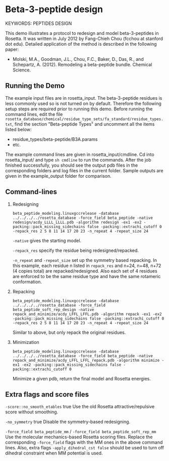 Beta-3-peptide design
=====================

KEYWORDS: PEPTIDES DESIGN

This demo illustrates a protocol to redesign and model beta-3-peptides in Rosetta.
It was written in July 2012 by Fang-Chieh Chou (fcchou at stanford dot edu).
Detailed application of the method is described in the following paper:

* Molski, M.A., Goodman, J.L., Chou, F.C., Baker, D., Das, R., and Schepartz, A. (2012). Remodeling a beta-peptide bundle. Chemical Science.

Running the Demo
----------------

The example input files are in rosetta_input.
The beta-3-peptide residues is less commonly used so is not turned on by default. Therefore the following setup steps are required prior to running this demo.
Before running the command lines, edit the file `rosetta_database/chemical/residue_type_sets/fa_standard/residue_types.txt`, find the section "Beta-peptide Types" and uncomment all the items listed below:

* residue_types/beta-peptide/B3A.params
* etc.

The example command lines are given in rosetta_input/cmdline.
Cd into rosetta_input/ and type `sh cmdline` to run the commands.
After the job finished successfully, you should see the output pdb files in the corresponding folders and log files in the current folder.
Sample outputs are given in the example_output folder for comparison.

Command-lines
-------------

1. Redesigning
   ```
   beta_peptide_modeling.linuxgccrelease -database  ../../../../rosetta_database -force_field beta_peptide -native redesign/acdy_LLLL_LLLL.pdb -algorithm redesign -ex1 -ex2 -packing::pack_missing_sidechains false -packing::extrachi_cutoff 0 -repack_res 2 5 8 11 14 17 20 23 -n_repeat 4 -repeat_size 24
   ```

   `-native` gives the starting model.

   `-repack_res` specify the residue being redesigned/repacked.

   `-n_repeat` and `-repeat_size` set up the symmetry based repacking. In this example, each residue n listed in `repack_res` and n+24, n+48, n+72 (4 copies total) are repacked/redesigned. Also each set of 4 residues are enforced to be the same residue type and have the same rotameric conformation.

2. Repacking
   ```
   beta_peptide_modeling.linuxgccrelease -database ../../../../rosetta_database -force_field beta_peptide_soft_rep_design -native repack_and_minimize/acdy_LFFL_LFFL.pdb -algorithm repack -ex1 -ex2 -packing::pack_missing_sidechains false -packing::extrachi_cutoff 0 -repack_res 2 5 8 11 14 17 20 23 -n_repeat 4 -repeat_size 24
   ```
   Similar to above, but only repack the original residues.

3. Minimization
   ```
   beta_peptide_modeling.linuxgccrelease -database  ../../../../rosetta_database -force_field beta_peptide -native repack_and_minimize/acdy_LFFL_LFFL_repack.pdb -algorithm minimize -ex1 -ex2 -packing::pack_missing_sidechains false -packing::extrachi_cutoff 0 
   ```
   Minimize a given pdb, return the final model and Rosetta energies.

Extra flags and score files
---------------------------

`-score::no_smooth_etables` true Use the old Rosetta attractive/repulsive score without smoothing.

`-no_symmetry` true Disable the symmetry-based redesigning.

`-force_field beta_peptide_mm` / `-force_field beta_peptide_soft_rep_mm` Use the molecular mechanics-based Rosetta scoring files. Replace the corresponding `-force_field` flags with the MM ones in the above command lines. Also, extra flags `-apply_dihedral_cst false` should be used to turn off dihedral constraint when MM potential is used.


